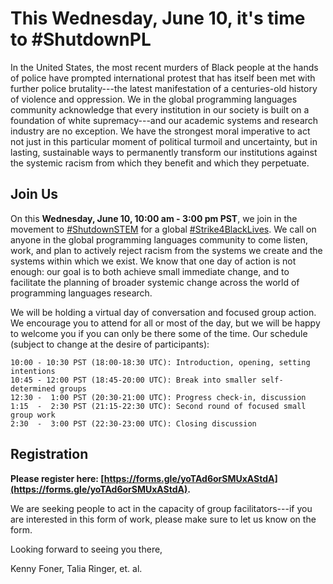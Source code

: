# This Wednesday, June 10, it's time to #ShutdownPL

In the United States, the most recent murders of Black people at the hands of police have prompted international protest that has itself been met with further police brutality---the latest manifestation of a centuries-old history of violence and oppression. We in the global programming languages community acknowledge that every institution in our society is built on a foundation of white supremacy---and our academic systems and research industry are no exception. We have the strongest moral imperative to act not just in this particular moment of political turmoil and uncertainty, but in lasting, sustainable ways to permanently transform our institutions against the systemic racism from which they benefit and which they perpetuate.

## Join Us

On this **Wednesday, June 10, 10:00 am - 3:00 pm PST**, we join in the movement to [#ShutdownSTEM](https://www.shutdownstem.com/) for a global [#Strike4BlackLives](https://twitter.com/hashtag/Strike4BlackLives). We call on anyone in the global programming languages community to come listen, work, and plan to actively reject racism from the systems we create and the systems within which we exist. We know that one day of action is not enough: our goal is to both achieve small immediate change, and to facilitate the planning of broader systemic change across the world of programming languages research.

We will be holding a virtual day of conversation and focused group action. We encourage you to attend for all or most of the day, but we will be happy to welcome you if you can only be there some of the time. Our schedule (subject to change at the desire of participants):

```
10:00 - 10:30 PST (18:00-18:30 UTC): Introduction, opening, setting intentions
10:45 - 12:00 PST (18:45-20:00 UTC): Break into smaller self-determined groups
12:30 -  1:00 PST (20:30-21:00 UTC): Progress check-in, discussion
1:15  -  2:30 PST (21:15-22:30 UTC): Second round of focused small group work
2:30  -  3:00 PST (22:30-23:00 UTC): Closing discussion
```

## Registration

**Please register here: [https://forms.gle/yoTAd6orSMUxAStdA](https://forms.gle/yoTAd6orSMUxAStdA).**

We are seeking people to act in the capacity of group facilitators---if you are interested in this form of work, please make sure to let us know on the form.

Looking forward to seeing you there,

Kenny Foner, Talia Ringer, et. al.
